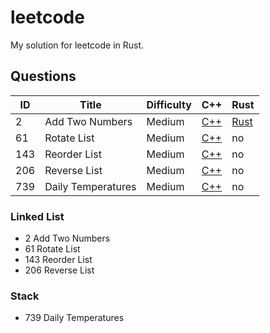 # leetcode

My solution for leetcode in Rust.

## Questions

| ID  | Title              | Difficulty | C++       | Rust |
| --- | ------------------ | ------     | ---       |----|
|  2  | Add  Two Numbers   |Medium|[C++](C++/2-Add-Two-Numbers.cpp)|[Rust](Rust/2-两数相加.rs) |
|61| Rotate List | Medium | [C++](C++/61-Rotate-List.cpp) | no |
|143| Reorder List | Medium | [C++](C++/143-Reorder-List.cpp)| no |
|206| Reverse List | Medium | [C++](C++/206-Reverse-Linked-List.cpp) | no |
| 739 | Daily Temperatures | Medium | [C++](C++/739-20Daily-Temperatures.cpp) | no |

### Linked List
- 2 Add Two Numbers
- 61 Rotate List 
- 143 Reorder List
- 206 Reverse List

### Stack 
- 739 Daily Temperatures


